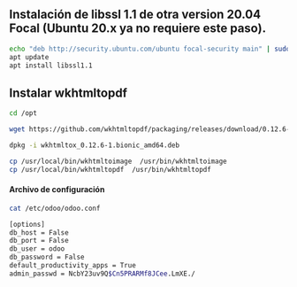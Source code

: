 
## Instalación de libssl 1.1 de otra version 20.04 Focal (Ubuntu 20.x ya no requiere este paso).
```sh
echo "deb http://security.ubuntu.com/ubuntu focal-security main" | sudo tee /etc/apt/sources.list.d/focal-security.list
apt update
apt install libssl1.1 
```


## Instalar wkhtmltopdf

```sh
cd /opt

wget https://github.com/wkhtmltopdf/packaging/releases/download/0.12.6-1/wkhtmltox_0.12.6-1.bionic_amd64.deb

dpkg -i wkhtmltox_0.12.6-1.bionic_amd64.deb

cp /usr/local/bin/wkhtmltoimage  /usr/bin/wkhtmltoimage
cp /usr/local/bin/wkhtmltopdf  /usr/bin/wkhtmltopdf
```

#### Archivo de configuración

```sh
cat /etc/odoo/odoo.conf

[options]
db_host = False
db_port = False
db_user = odoo
db_password = False
default_productivity_apps = True
admin_passwd = NcbY23uv9Q$Cn5PRARMf8JCee.LmXE./
```